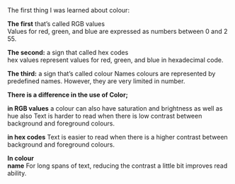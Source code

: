 The first thing I was learned about colour:

**The first** that’s called RGB values
Values for red, green, and blue are expressed as numbers between 0 and 255.

**The second:** a sign that called hex codes
hex values represent values for red, green, and blue in hexadecimal code.

**The third:** a sign that’s called colour Names
colours are represented by predefined names. However, they are very limited in number.

**There is a difference in the use of Color;**

**in RGB values** a colour can also have saturation and brightness as well as hue also Text is harder to read when there is low contrast between background and foreground colours.

**in hex codes** Text is easier to read when there is a higher contrast between background and foreground colours.

**In colour name** For long spans of text, reducing the contrast a little bit improves readability.
